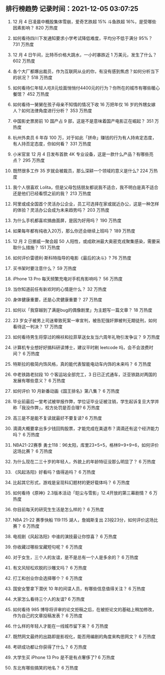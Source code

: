 
## 排行榜趋势 记录时间：2021-12-05 03:07:25
  
  1. 12 月 4 日凌晨中概股集体雪崩，爱奇艺跌超 15% 斗鱼跌超 16%，是受哪些因素影响？ 820 万热度
    
  2. 如何看待四川下发通知要求小学考试降低难度，平均分不低于满分 95%？ 731 万热度
    
  3. 12 月 4 日午间，比特币价格大跳水，一小时暴跌近 1 万美元，发生了什么？ 602 万热度
    
  4. 各个大厂都爆出裁员，作为互联网从业的你，有没有感到焦虑？如何分析当下的状况？ 518 万热度
    
  5. 如何看待仨年轻人吃8元烩面悄悄付4400元的行为？你所在的城市有哪些暖心餐馆？ 452 万热度
    
  6. 如何看待一舅舅在孩子母亲不知情的情况下收 16 万把年仅 16 岁的外甥女嫁人？如何法律角度进行分析？ 353 万热度
    
  7. 中国影史票房前 10 国产占 9 部，这是不是意味着国产电影正在崛起？ 351 万热度
    
  8. 杭州外卖员 6 年存 100 万，对于如此「拼命」赚钱的行为有人持肯定态度，有人持否定态度，你如何看？ 331 万热度
    
  9. 小米官宣 12 月 4 日发布首款 4K 专业设备，这是一款什么产品？有哪些亮点？ 295 万热度
    
  10. 既然很多工作 35 岁就会被裁员，那么深耕一个领域的意义是什么? 224 万热度
    
  11. 我个人很喜欢 Lolita，但是父母包括朋友都说我不适合，我不明白是真不适合还是他们已经看惯之前的我？ 213 万热度
    
  12. 阿里或成全国首个灵活办公企业，员工可选择在家或就近办公，这是一种怎样的体验？灵活办公会成为未来趋势吗？ 203 万热度
    
  13. 为什么手机都喜欢搞曲面屏，是因为好用吗？ 190 万热度
    
  14. 如果每年都有纯收入20万，那么你还会继续上班吗？ 189 万热度
    
  15. 12 月 2 日挪威一聚会超 50 人阳性，或成欧洲最大奥密克戎聚集感染，需要采取什么措施？ 151 万热度
    
  16. 如何评价雷德利·斯科特指导的电影《最后的决斗》? 76 万热度
    
  17. 买书架时要注意什么？ 59 万热度
    
  18. iPhone 13 Pro 每天频繁充电对手机有影响吗？ 56 万热度
    
  19. 当你知道前任有新欢时的心情是什么？ 32 万热度
    
  20. 身体健康重要，还是心灵健康重要？ 27 万热度
    
  21. 如何以「我穿越到了满是bug的偶像剧里」为主题写一篇文章？ 18 万热度
    
  22. 23 岁女子被男上司迷晕致死案一审宣判，被告犯强奸罪被判无期徒刑，如何看待这一判决？ 17 万热度
    
  23. 如何看待男生将穿过的棉袄和拉菲草送女友当六周年礼物引发争议？ 9 万热度
    
  24. 计算机专业想好好搞科研读博士，建议平时刷 leetcode 吗，会不会浪费时间？ 6 万热度
    
  25. 特斯拉的极简内饰风格，真的能代表智能电动车内饰的未来吗？ 6 万热度
    
  26. 中老铁路老挝段 10 个客运站全部完工，3 日已正式通车，泛亚铁路对两国的发展有哪些意义？ 6 万热度
    
  27. 如何评价 10 月新番动画《国王排名》第八集？ 6 万热度
    
  28. 毕业前最后一堂考试被举报作弊，学位证毕业证被注销，学生起诉复旦大学并称「我没作弊」，校方处罚是否合理? 6 万热度
    
  29. 高三是不是能不复读就最好不要复读? 6 万热度
    
  30. 滴滴大概要拿出多少钱回购股票，才能完成在美退市？滴滴还有这个经济能力吗？ 6 万热度
    
  31. NBA21-22赛季 勇士118：96太阳，库里23+5+5，格林9+9+9+6，如何评价这场比赛？ 6 万热度
    
  32. 为什么现在二三十岁的年轻人，外貌上的年龄特征没那么明显了？ 6 万热度
    
  33. 《风起洛阳》好看吗？值得追吗？ 6 万热度
    
  34. 比起其它形式，游戏是呈现科幻题材的更好载体吗？ 6 万热度
    
  35. 如何看待《原神》2.3版本活动「皑尘与雪影」12.4开放的第三幕剧情？ 6 万热度
    
  36. 你目前每天的研究生生活是怎么样的？ 6 万热度
    
  37. NBA 21-22 赛季快船 119:115 湖人，詹姆斯复出 23投23分，如何评价这场比赛？ 6 万热度
    
  38. 电视剧《风起洛阳》中谁的演技最让你惊喜？ 6 万热度
    
  39. 你收藏过哪些宝藏短句呢？ 6 万热度
    
  40. 对于女生，三个人的友谊，是不是总有一个人是多余的？ 6 万热度
    
  41. 有文风轻松欢脱的沙雕文吗？ 6 万热度
    
  42. 打工和创业你会选择哪个？ 6 万热度
    
  43. 国安女警拿下潜伏 10 年的间谍人员，有哪些信息值得关注？ 6 万热度
    
  44. 大家怎么看待三个人的友谊? 6 万热度
    
  45. 如何看待 985 博导将评审的论文拒稿之后，在被拒论文的基础上稍加修改，作为自己的文章投稿发表？ 6 万热度
    
  46. 什么样的年轻人才能在一线城市留下来？ 6 万热度
    
  47. 既然网文最终的出路即是影视化，能否用编剧的角度来构思网文？ 6 万热度
    
  48. 考研成功都让你获得了什么？ 6 万热度
    
  49. 大学生买 iPhone 13 Pro 是不是有点奢侈了? 6 万热度
    
  50. 东北有哪些搞笑的地名？ 6 万热度
    
